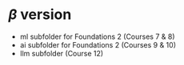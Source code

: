 # $\beta$ version

* ml subfolder for Foundations 2 (Courses 7 & 8)
* ai subfolder for Foundations 2 (Courses 9 & 10)
* llm subfolder (Course 12)


